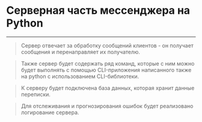 # Серверная часть мессенджера на Python

---
> Сервер отвечает за обработку сообщений клиентов - он получает сообщения и перенаправляет их получателю. 

> Также сервер будет содержать ряд команд, которые с ним можно будет выполнять с помощью CLI-приложения написанного также на python с использованием CLI-библиотеки.

> К серверу будет подключена база данных, которая хранит данные переписки.

> Для отслеживания и прогнозирования ошибок будет реализовано логирование сервера.